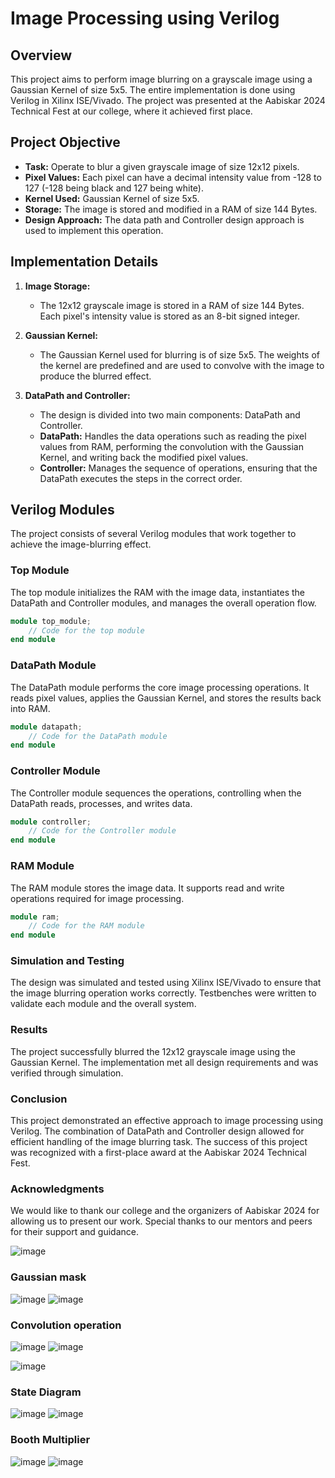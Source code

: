 # Image Processing using Verilog

## Overview

This project aims to perform image blurring on a grayscale image using a Gaussian Kernel of size 5x5. The entire implementation is done using Verilog in Xilinx ISE/Vivado. The project was presented at the Aabiskar 2024 Technical Fest at our college, where it achieved first place.

## Project Objective

- **Task:** Operate to blur a given grayscale image of size 12x12 pixels.
- **Pixel Values:** Each pixel can have a decimal intensity value from -128 to 127 (-128 being black and 127 being white).
- **Kernel Used:** Gaussian Kernel of size 5x5.
- **Storage:** The image is stored and modified in a RAM of size 144 Bytes.
- **Design Approach:** The data path and Controller design approach is used to implement this operation.

## Implementation Details

1. **Image Storage:**
   - The 12x12 grayscale image is stored in a RAM of size 144 Bytes. Each pixel's intensity value is stored as an 8-bit signed integer.

2. **Gaussian Kernel:**
   - The Gaussian Kernel used for blurring is of size 5x5. The weights of the kernel are predefined and are used to convolve with the image to produce the blurred effect.

3. **DataPath and Controller:**
   - The design is divided into two main components: DataPath and Controller.
   - **DataPath:** Handles the data operations such as reading the pixel values from RAM, performing the convolution with the Gaussian Kernel, and writing back the modified pixel values.
   - **Controller:** Manages the sequence of operations, ensuring that the DataPath executes the steps in the correct order.

## Verilog Modules

The project consists of several Verilog modules that work together to achieve the image-blurring effect.

### Top Module
The top module initializes the RAM with the image data, instantiates the DataPath and Controller modules, and manages the overall operation flow.




```Verilog
module top_module;
    // Code for the top module
end module
```
### DataPath Module
The DataPath module performs the core image processing operations. It reads pixel values, applies the Gaussian Kernel, and stores the results back into RAM.


```Verilog
module datapath;
    // Code for the DataPath module
end module
```
### Controller Module
The Controller module sequences the operations, controlling when the DataPath reads, processes, and writes data.


```Verilog
module controller;
    // Code for the Controller module
end module
```
### RAM Module
The RAM module stores the image data. It supports read and write operations required for image processing.


```Verilog
module ram;
    // Code for the RAM module
end module
```
### Simulation and Testing
The design was simulated and tested using Xilinx ISE/Vivado to ensure that the image blurring operation works correctly. Testbenches were written to validate each module and the overall system.

### Results
The project successfully blurred the 12x12 grayscale image using the Gaussian Kernel. The implementation met all design requirements and was verified through simulation.

### Conclusion
This project demonstrated an effective approach to image processing using Verilog. The combination of DataPath and Controller design allowed for efficient handling of the image blurring task. The success of this project was recognized with a first-place award at the Aabiskar 2024 Technical Fest.

### Acknowledgments
We would like to thank our college and the organizers of Aabiskar 2024 for allowing us to present our work. Special thanks to our mentors and peers for their support and guidance.



![image](https://github.com/RBSuhail/fpga/assets/114150506/1ea8341b-5804-4c24-888f-a10a15a8f9bd)
### Gaussian mask
![image](https://github.com/RBSuhail/fpga/assets/114150506/c6ab6701-28bc-4c26-be4c-7eadd7a054bc)
![image](https://github.com/RBSuhail/fpga/assets/114150506/7daed31e-c4e1-4f2b-8246-af858ec5001c)

### Convolution operation
![image](https://github.com/RBSuhail/fpga/assets/114150506/05d621fb-7f32-442e-a79b-90e6d3279eba)
![image](https://github.com/RBSuhail/fpga/assets/114150506/94b606b0-d6f6-4674-8410-e12461b8e0cc)

![image](https://github.com/RBSuhail/fpga/assets/114150506/b1289e03-e6c4-4b56-8af5-c036c1d1dd7c)

### State Diagram
![image](https://github.com/RBSuhail/fpga/assets/114150506/84e47232-ee48-453d-aefa-32d659af66eb)
![image](https://github.com/RBSuhail/fpga/assets/114150506/8b5db831-f4ae-4669-92a7-79c1feba5fe1)
### Booth Multiplier
![image](https://github.com/RBSuhail/fpga/assets/114150506/3af9b16d-6824-4ea1-80a2-e559e1637b03)
![image](https://github.com/RBSuhail/fpga/assets/114150506/b07eacf8-6f3d-4b0b-b14d-a6c0b59c6485)
